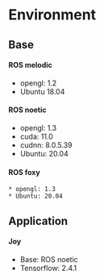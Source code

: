 # Environment

## Base

#### ROS melodic

* opengl: 1.2
* Ubuntu 18.04

#### ROS noetic

* opengl: 1.3
* cuda: 11.0
* cudnn: 8.0.5.39
* Ubuntu: 20.04


#### ROS foxy
```  
* opengl: 1.3
* Ubuntu: 20.04
```

## Application

#### Joy

* Base: ROS noetic
* Tensorflow: 2.4.1
